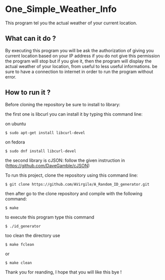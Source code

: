 # One_Simple_Weather_Info

This program tel you the actual weather of your current location.

## What can it do ?

By executing this program you will be ask the authorization of giving you current location based on your IP address
if you do not give this permission the program will stop but if you give it, then the program will display the actual weather
of your location, from useful to less useful informations.
be sure to have a connection to internet in order to run the program without error.

## How to run it ?

Before cloning the repository be sure to install to library:

the first one is libcurl you can install it by typing this command line:

on ubuntu
```
$ sudo apt-get install libcurl-devel  
```
on fedora
```
$ sudo dnf install libcurl-devel  
```
the second library is cJSON:
follow the given instruction in (https://github.com/DaveGamble/cJSON)

To run this project, clone the repository using this command line:

```
$ git clone https://github.com/AVirgile/A_Random_ID_generator.git
```
then after go to the clone repository and compile with the following command:

```
$ make
```
to execute this program type this command
```
$ ./id_generator
```
too clean the directory use

```
$ make fclean
```
or

```
$ make clean
```

Thank you for reanding, I hope that you will like this bye !

